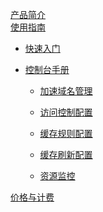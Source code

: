 
[产品简介](平台服务/CDN/产品简介.md)  
[使用指南]()  

* [快速入门](平台服务/CDN/使用指南/快速入门.md)
* [控制台手册]()  

  * [加速域名管理](平台服务/CDN/使用指南/控制台手册/加速域名管理.md)  

  * [访问控制配置](平台服务/CDN/使用指南/控制台手册/访问控制配置.md)  

  * [缓存规则配置](平台服务/CDN/使用指南/控制台手册/缓存规则配置.md)  

  * [缓存刷新配置](平台服务/CDN/使用指南/控制台手册/缓存刷新配置.md)  

  * [资源监控](平台服务/CDN/使用指南/控制台手册/资源监控.md)

[价格与计费](平台服务/CDN/价格与计费.md)